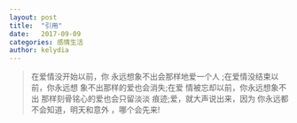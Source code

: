 ```yaml
---
layout: post
title:  "引用"
date:   2017-09-09
categories: 感情生活
author: kelydia
---
```


> 在爱情没开始以前，你
  永远想象不出会那样地爱一个人
  ;在爱情没结束以前，你永远想
  象不出那样的爱也会消失;在爱
  情被忘却以前，你永远想象不出
  那样刻骨铭心的爱也会只留淡淡
  痕迹;爱，就大声说出来，因为
  你永远都不会知道，明天和意外
  ，哪个会先来!